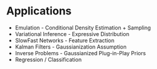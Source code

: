 # Applications

* Emulation - Conditional Density Estimation + Sampling
* Variational Inference - Expressive Distribution
* SlowFast Networks - Feature Extraction
* Kalman Filters - Gaussianization Assumption
* Inverse Problems - Gaussianized Plug-in-Play Priors
* Regression / Classification